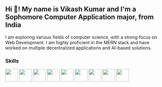 ## Hi 👋! My name is Vikash Kumar and I'm a Sophomore Computer Application major, from India
I am exploring various fields of computer science, with a strong focus on Web Development. I am highly proficient in the MERN stack and have worked on multiple decentralized applications and AI-based solutions.

### Skills
<p>
  <img src="https://img.icons8.com/color/48/000000/javascript.png" width="40"/>
  <img src="https://img.icons8.com/color/48/000000/typescript.png" width="40"/>
  <img src="https://img.icons8.com/color/48/000000/mongodb.png" width="40"/>
  <img src="https://img.icons8.com/fluency/48/000000/mysql-logo.png" width="40"/>
  <img src="https://img.icons8.com/color/48/000000/react-native.png" width="40"/>
  <img src="https://img.icons8.com/color/48/000000/nodejs.png" width="40"/>
  <img src="https://img.icons8.com/color/48/000000/postgreesql.png" width="40"/>
  <img src="https://img.icons8.com/color/48/000000/python.png" width="40"/>
  <img src="https://img.icons8.com/ios/50/000000/express-js.png" width="40"/>
</p>


<!--
**viky-01/viky-01** is a ✨ _special_ ✨ repository because its `README.md` (this file) appears on your GitHub profile.

Here are some ideas to get you started:

- 🔭 I’m currently working on ...
- 🌱 I’m currently learning ...
- 👯 I’m looking to collaborate on ...
- 🤔 I’m looking for help with ...
- 💬 Ask me about ...
- 📫 How to reach me: ...
- 😄 Pronouns: ...
- ⚡ Fun fact: ...
-->
